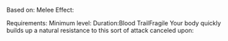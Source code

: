 Based on: Melee
Effect:


Requirements: 
Minimum level:
Duration:Blood TrailFragile
Your body quickly builds up a natural resistance to this sort of attack
canceled upon: 

